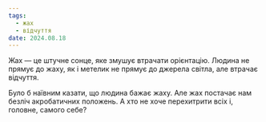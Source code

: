```yaml
---
tags:
  - жах
  - відчуття
date: 2024.08.18
---
```

Жах — це штучне сонце, яке змушує втрачати орієнтацію. Людина не прямує до жаху, як і метелик не прямує до джерела світла, але втрачає відчуття.

Було б наївним казати, що людина бажає жаху. Але жах постачає нам безліч акробатичних положень. А хто не хоче перехитрити всіх і, головне, самого себе?